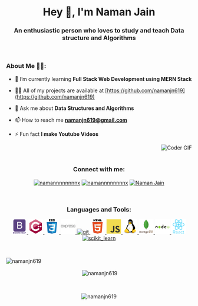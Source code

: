 
<h1 align="center">Hey 👋, I'm Naman Jain</h1>
<h3 align="center">An enthusiastic person who loves to study and teach Data structure and Algorithms</h3>


<br>




### About Me 👨‍💻:
- 🌱 I’m currently learning **Full Stack Web Development using MERN Stack**

- 👨‍💻 All of my projects are available at [https://github.com/namanjn619](https://github.com/namanjn619)

- 💬 Ask me about **Data Structures and Algorithms**

- 📫 How to reach me **namanjn619@gmail.com**

- ⚡ Fun fact **I make Youtube Videos**

<p align="right" align="center"><img src="https://media.giphy.com/media/LmNwrBhejkK9EFP504/giphy.gif" alt="Coder GIF" width="250" height="200">

<br>
<br>




<h3 align="center">Connect with me:</h3>
<p align="center">
<a href="https://www.linkedin.com/in/naman-jain-15882584/" target="blank"><img align="center" src="https://img.shields.io/badge/linkedin-%230077B5.svg?&style=for-the-badge&logo=linkedin&logoColor=white" alt="namannnnnnnnx" height="35" width="130" /></a>
<a href="https://www.instagram.com/namannnnnnnnx/" target="blank"><img align="center" src="https://img.shields.io/badge/instagram-%23E4405F.svg?&style=for-the-badge&logo=instagram&logoColor=white" alt="namannnnnnnnx" height="35" width="130" /></a>
<a href="https://www.youtube.com/channel/UCFOLHRAOcTPzeuYIgRSvBTg" target="blank"><img align="center" src="https://img.shields.io/badge/youtube-%23FF0000.svg?&style=for-the-badge&logo=youtube&logoColor=white" alt="Naman Jain" height="35" width="130" /></a>
</p>


<br>



<h3 align="center">Languages and Tools:</h3>
<p align="center"> <a href="https://getbootstrap.com" target="_blank"> <img src="https://raw.githubusercontent.com/devicons/devicon/master/icons/bootstrap/bootstrap-plain-wordmark.svg" alt="bootstrap" width="40" height="40"/> </a> <a href="https://www.w3schools.com/cpp/" target="_blank"> <img src="https://raw.githubusercontent.com/devicons/devicon/master/icons/cplusplus/cplusplus-original.svg" alt="cplusplus" width="40" height="40"/> </a> <a href="https://www.w3schools.com/css/" target="_blank"> <img src="https://raw.githubusercontent.com/devicons/devicon/master/icons/css3/css3-original-wordmark.svg" alt="css3" width="40" height="40"/> </a> <a href="https://expressjs.com" target="_blank"> <img src="https://raw.githubusercontent.com/devicons/devicon/master/icons/express/express-original-wordmark.svg" alt="express" width="40" height="40"/> </a> <a href="https://git-scm.com/" target="_blank"> <img src="https://www.vectorlogo.zone/logos/git-scm/git-scm-icon.svg" alt="git" width="40" height="40"/> </a> <a href="https://www.w3.org/html/" target="_blank"> <img src="https://raw.githubusercontent.com/devicons/devicon/master/icons/html5/html5-original-wordmark.svg" alt="html5" width="40" height="40"/> </a> <a href="https://developer.mozilla.org/en-US/docs/Web/JavaScript" target="_blank"> <img src="https://raw.githubusercontent.com/devicons/devicon/master/icons/javascript/javascript-original.svg" alt="javascript" width="40" height="40"/> </a> <a href="https://www.linux.org/" target="_blank"> <img src="https://raw.githubusercontent.com/devicons/devicon/master/icons/linux/linux-original.svg" alt="linux" width="40" height="40"/> </a> <a href="https://www.mongodb.com/" target="_blank"> <img src="https://raw.githubusercontent.com/devicons/devicon/master/icons/mongodb/mongodb-original-wordmark.svg" alt="mongodb" width="40" height="40"/> </a> <a href="https://nodejs.org" target="_blank"> <img src="https://raw.githubusercontent.com/devicons/devicon/master/icons/nodejs/nodejs-original-wordmark.svg" alt="nodejs" width="40" height="40"/> </a> <a href="https://reactjs.org/" target="_blank"> <img src="https://raw.githubusercontent.com/devicons/devicon/master/icons/react/react-original-wordmark.svg" alt="react" width="40" height="40"/> </a> <a href="https://scikit-learn.org/" target="_blank"> <img src="https://upload.wikimedia.org/wikipedia/commons/0/05/Scikit_learn_logo_small.svg" alt="scikit_learn" width="40" height="40"/> </a> </p>

<br>
<p align="center"><img align="left" src="https://github-readme-stats.vercel.app/api/top-langs?username=namanjn619&show_icons=true&locale=en&layout=compact" alt="namanjn619" /></p>
<br>
<p align="center">&nbsp;<img align="center" src="https://github-readme-stats.vercel.app/api?username=namanjn619&show_icons=true&locale=en" alt="namanjn619" /></p>
<br>
<p align="center"><img align="center" src="https://github-readme-streak-stats.herokuapp.com/?user=namanjn619&" alt="namanjn619" /></p>













